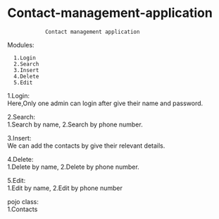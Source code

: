 # Contact-management-application

		
				Contact management application

Modules:

      1.Login
      2.Search
      3.Insert
      4.Delete
      5.Edit


1.Login:<br>
	Here,Only one admin can login after give their  name and password.

2.Search:<br>
 	1.Search  by name,
	2.Search by phone number.

3.Insert:<br>
	We can add the contacts by give their relevant details.

4.Delete:<br>
	1.Delete by name,
	2.Delete by phone number.

5.Edit:<br>
	1.Edit by name,
	2.Edit by phone number

pojo class:<br>
	1.Contacts
